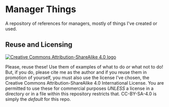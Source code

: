 # Manager Things

A repository of references for managers, mostly of things I've created or used.

## Reuse and Licensing

[![Creative Commons Attribution-ShareAlike 4.0 logo](https://i.creativecommons.org/l/by-sa/4.0/88x31.png)](http://creativecommons.org/licenses/by-sa/4.0/)

Please, reuse these! Use them of examples of what to do _or_ what not to do! But, if you do,
please cite me as the author and if you reuse them in promotion of yourself, you must also use
the license I've chosen, the Creative Commons Attribution-ShareAlike 4.0 International License.
You are permitted to use these for commercial purposes _UNLESS_ a license in a directory or in
a file within this repository restricts that. CC-BY-SA-4.0 is simply the _default_ for this repo.
